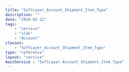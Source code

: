 ```yaml
---
title: "SoftLayer_Account_Shipment_Item_Type"
description: ""
date: "2018-02-12"
tags:
    - "service"
    - "sldn"
    - "Account"
classes:
    - "SoftLayer_Account_Shipment_Item_Type"
type: "reference"
layout: "service"
mainService : "SoftLayer_Account_Shipment_Item_Type"
---
```

